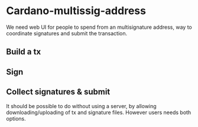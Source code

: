 # Cardano-multissig-address

We need web UI for people to spend from an multisignature address, way to coordinate signatures and submit the transaction.

## Build a tx
## Sign
## Collect signatures & submit
It should be possible to do without using a server, by allowing downloading/uploading of tx and signature files. 
However users needs both options. 
